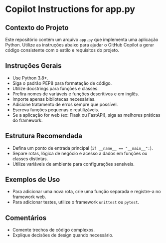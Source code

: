 # Copilot Instructions for app.py

## Contexto do Projeto

Este repositório contém um arquivo `app.py` que implementa uma aplicação Python. Utilize as instruções abaixo para ajudar o GitHub Copilot a gerar código consistente com o estilo e requisitos do projeto.

## Instruções Gerais

- Use Python 3.8+.
- Siga o padrão PEP8 para formatação de código.
- Utilize docstrings para funções e classes.
- Prefira nomes de variáveis e funções descritivos e em inglês.
- Importe apenas bibliotecas necessárias.
- Adicione tratamento de erros sempre que possível.
- Escreva funções pequenas e reutilizáveis.
- Se a aplicação for web (ex: Flask ou FastAPI), siga as melhores práticas do framework.

## Estrutura Recomendada

- Defina um ponto de entrada principal (`if __name__ == "__main__":`).
- Separe rotas, lógica de negócio e acesso a dados em funções ou classes distintas.
- Utilize variáveis de ambiente para configurações sensíveis.

## Exemplos de Uso

- Para adicionar uma nova rota, crie uma função separada e registre-a no framework web.
- Para adicionar testes, utilize o framework `unittest` ou `pytest`.

## Comentários

- Comente trechos de código complexos.
- Explique decisões de design quando necessário.
